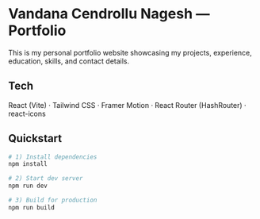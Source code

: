 # Vandana Cendrollu Nagesh — Portfolio
This is my personal portfolio website showcasing my projects, experience, education, skills, and contact details.

## Tech
React (Vite) · Tailwind CSS · Framer Motion · React Router (HashRouter) · react-icons

## Quickstart

```bash
# 1) Install dependencies
npm install

# 2) Start dev server
npm run dev

# 3) Build for production
npm run build


